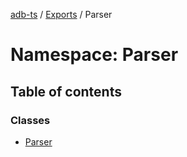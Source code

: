 [adb-ts](../README.md) / [Exports](../modules.md) / Parser

# Namespace: Parser

## Table of contents

### Classes

-   [Parser](../classes/Parser.Parser.md)

